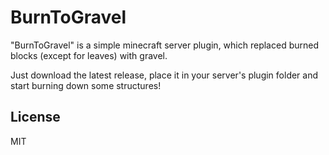 # BurnToGravel
"BurnToGravel" is a simple minecraft server plugin, which replaced burned blocks (except for leaves) with gravel.

Just download the latest release, place it in your server's plugin folder and start burning down some structures! 

## License
MIT
